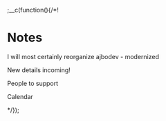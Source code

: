 
;__c(function(){/*!

# Notes

I will most certainly reorganize ajbodev - modernized

New details incoming!

People to support

Calendar

[//]: # (@~|[content]|~@)

*/});
